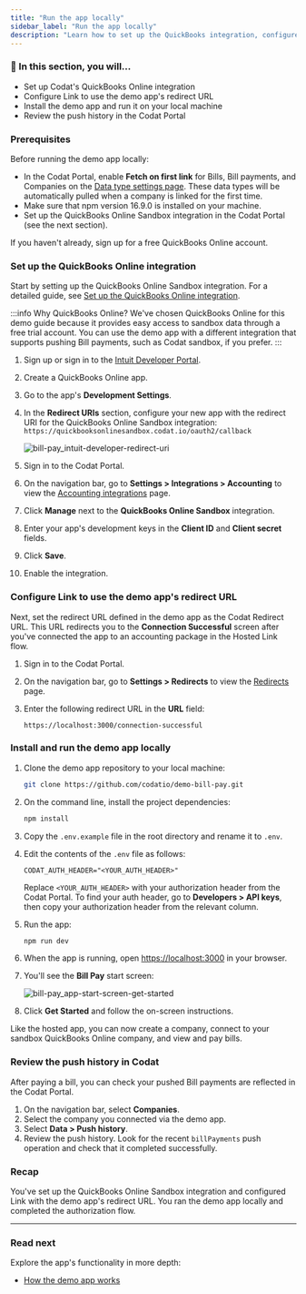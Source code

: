 ```yaml
---
title: "Run the app locally"
sidebar_label: "Run the app locally"
description: "Learn how to set up the QuickBooks integration, configure Codat, and run the bill pay demo app on your local machine"
---
```


### 🚀 In this section, you will...

- Set up Codat's QuickBooks Online integration
- Configure Link to use the demo app's redirect URL
- Install the demo app and run it on your local machine
- Review the push history in the Codat Portal

### Prerequisites

Before running the demo app locally:

- In the Codat Portal, enable **Fetch on first link** for Bills, Bill payments, and Companies on the <a href="https://app.codat.io/settings/data-types" target="_blank">Data type settings page</a>. These data types will be automatically pulled when a company is linked for the first time.
- Make sure that npm version 16.9.0 is installed on your machine.
- Set up the QuickBooks Online Sandbox integration in the Codat Portal (see the next section).

If you haven't already, sign up for a free QuickBooks Online account.

###  Set up the QuickBooks Online integration

Start by setting up the QuickBooks Online Sandbox integration. For a detailed guide, see [Set up the QuickBooks Online integration](/integrations/accounting/quickbooksonline/accounting-quickbooksonline-new-setup).

:::info Why QuickBooks Online?
We've chosen QuickBooks Online for this demo guide because it provides easy access to sandbox data through a free trial account. You can use the demo app with a different integration that supports pushing Bill payments, such as Codat sandbox, if you prefer.
:::

1. Sign up or sign in to the [Intuit Developer Portal](https://developer.intuit.com/).
2. Create a QuickBooks Online app.
3. Go to the app's **Development Settings**.
4. In the **Redirect URIs** section, configure your new app with the redirect URI for the QuickBooks Online Sandbox integration: `https://quickbooksonlinesandbox.codat.io/oauth2/callback`
   
   ![bill-pay_intuit-developer-redirect-uri](/img/use-cases/bill-pay/bill-pay_intuit-developer-redirect-uri.png "Intuit Developer Portal: An app configured with the redirect URI for Codat's QuickBooks Online Sandbox integration.")
   
5. Sign in to the Codat Portal.
6. On the navigation bar, go to **Settings > Integrations > Accounting** to view the [Accounting integrations](https://app.codat.io/settings/integrations/accounting) page.
7. Click **Manage** next to the **QuickBooks Online Sandbox** integration.
8. Enter your app's development keys in the **Client ID** and **Client secret** fields.
9. Click **Save**.
10. Enable the integration.

###  Configure Link to use the demo app's redirect URL

Next, set the redirect URL defined in the demo app as the Codat Redirect URL. This URL redirects you to the **Connection Successful** screen after you've connected the app to an accounting package in the Hosted Link flow.

1. Sign in to the Codat Portal.
2. On the navigation bar, go to **Settings > Redirects** to view the [Redirects](https://app.codat.io/settings/redirects) page.
3. Enter the following redirect URL in the **URL** field:
   
   ```http
   https://localhost:3000/connection-successful   
   ```

###  Install and run the demo app locally

1. Clone the demo app repository to your local machine:

   ```sh
   git clone https://github.com/codatio/demo-bill-pay.git
   ```

2. On the command line, install the project dependencies:

   ```sh
   npm install
   ```
   
3. Copy the `.env.example` file in the root directory and rename it to `.env`.
4. Edit the contents of the `.env` file as follows:
   
   ```
   CODAT_AUTH_HEADER="<YOUR_AUTH_HEADER>"
   ```
   
   Replace `<YOUR_AUTH_HEADER>` with your authorization header from the Codat Portal. To find your auth header, go to **Developers > API keys**, then copy your authorization header from the relevant column.

5. Run the app:

   ```sh
   npm run dev
   ```

6. When the app is running, open [https://localhost:3000](https://localhost:3000) in your browser.
7. You'll see the **Bill Pay** start screen:

   ![bill-pay_app-start-screen-get-started](/img/use-cases/bill-pay/bill-pay_app-start-screen-get-started.png)

8. Click **Get Started** and follow the on-screen instructions.

Like the hosted app, you can now create a company, connect to your sandbox QuickBooks Online company, and view and pay bills.

### Review the push history in Codat

After paying a bill, you can check your pushed Bill payments are reflected in the Codat Portal.

1. On the navigation bar, select **Companies**.
2. Select the company you connected via the demo app.
3. Select **Data > Push history**.
4. Review the push history. Look for the recent  `billPayments` push operation and check that it completed successfully.

### Recap

You've set up the QuickBooks Online Sandbox integration and configured Link with the demo app's redirect URL. You ran the demo app locally and completed the authorization flow.

<hr />

### Read next

Explore the app's functionality in more depth:

- [How the demo app works](/payables/guides/bill-pay/how-the-demo-app-works)
